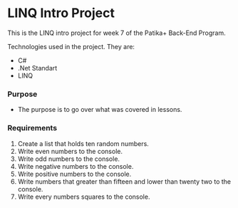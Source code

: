# LINQ Intro Project

This is the LINQ intro project for week 7 of the Patika+ Back-End Program. 

Technologies used in the project. They are:
- C#
- .Net Standart
- LINQ

### Purpose
- The purpose is to go over what was covered in lessons.

### Requirements

1. Create a list that holds ten random numbers.
2. Write even numbers to the console.
3. Write odd numbers to the console.
4. Write negative numbers to the console.
5. Write positive numbers to the console.
6. Write numbers that greater than fifteen and lower than twenty two to the console.
7. Write every numbers squares to the console.
